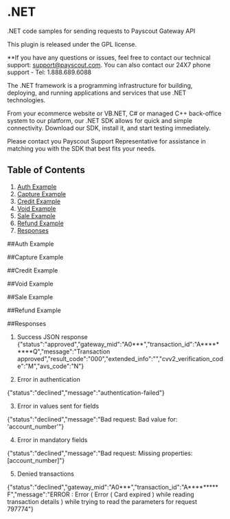 # .NET
.NET code samples for sending requests to Payscout Gateway API 


This plugin is released under the GPL license.

**If you have any questions or issues, feel free to contact our technical support: support@payscout.com. You can also contact our 24X7 phone support - Tel: 1.888.689.6088

The .NET framework is a programming infrastructure for building, deploying, and running applications and services that use .NET technologies.

From your ecommerce website or VB.NET, C# or managed C++ back-office system to our platform, our .NET SDK allows for quick and simple connectivity. Download our SDK, install it, and start testing immediately.

Please contact you Payscout Support Representative for assistance in matching you with the SDK that best fits your needs.
## Table of Contents

1. [Auth Example](#auth)
1. [Capture Example](#capture)
1. [Credit Example](#credit)
1. [Void Example](#void)
1. [Sale Example](#sale)
1. [Refund Example](#refund)
1. [Responses](#responses)


##Auth Example

##Capture Example

##Credit Example

##Void Example

##Sale Example

##Refund Example

##Responses

1. Success JSON response
{"status":"approved","gateway_mid":"A0***","transaction_id":"A*********Q","message":"Transaction approved","result_code":"000","extended_info":"<token></token>","cvv2_verification_code":"M","avs_code":"N"}

2. Error in authentication

{"status":"declined","message":"authentication-failed"}

3. Error in values sent for fields

{"status":"declined","message":"Bad request: Bad value for: 'account_number'"}

4. Error in mandatory fields

{"status":"declined","message":"Bad request: Missing properties: [account_number]"}

5. Denied transactions

{"status":"declined","gateway_mid":"A0***","transaction_id":"A*********F","message":"ERROR : Error ( Error ( Card expired ) while reading transaction details ) while trying to read the parameters for request 797774"}
